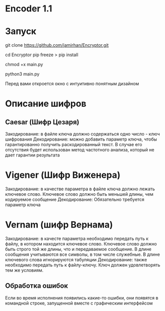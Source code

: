 # Encoder 1.1

# Запуск
git clone https://github.com/jamirhan/Encryptor.git

cd Encryptor
pip freeze > pip install

chmod +x main.py

python3 main.py

Перед вами откроется окно с интуитивно понятным дизайном

# Описание шифров
## Caesar (Шифр Цезаря)
Закодирование: в файле ключа должно содержаться одно число - ключ шифрования
Декодирование: можно добавить параметр ключа, чтобы гарантированно получить раскодированный текст. В случае его отсутствия будет использован метод частотного анализа, который не дает гарантии результата
# Vigener (Шифр Виженера) 
Закодирование: в качестве параметра в файле ключа должно лежать ключевое слово. Ключевое слово должно быть меньшей длины, чем кодируемое сообщение 
Декодирование: Обязательно требуется параметр ключа
# Vernam (шифр Вернама)
Закодирование: в качесте параметра необходимо передать путь к файлу, в котором находится ключевое слово. Ключевое слово должно быть строго той же длины, что и передаваемое сообщение.
В длине сообщения учитываются все символы, в том числе служебные. В длине ключевого слова игнорируются табуляции Декодирование: также необходимо передать путь к файлу-ключу. Ключ должен удовлетворять тем же условиям.

## Обработка ошибок
Если во время исполнения появились какие-то ошибки, они появятся в командной строке, запущенной вместе с графическим интерфейсом
